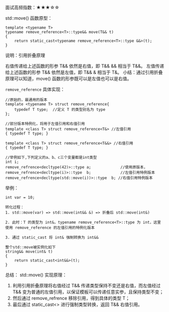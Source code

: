面试高频指数：★★★☆☆

std::move() 函数原型：


```
template <typename T>
typename remove_reference<T>::type&& move(T&& t)
{
	return static_cast<typename remove_reference<T>::type &&>(t);
}
```

说明：引用折叠原理

右值传递给上述函数的形参 T&& 依然是右值，即 T&& && 相当于 T&&。
左值传递给上述函数的形参 T&& 依然是左值，即 T&& & 相当于 T&。
小结：通过引用折叠原理可以知道，move() 函数的形参既可以是左值也可以是右值。

`remove_reference` 具体实现：


```
//原始的，最通用的版本
template <typename T> struct remove_reference{
    typedef T type;  //定义 T 的类型别名为 type
};
 
//部分版本特例化，将用于左值引用和右值引用
template <class T> struct remove_reference<T&> //左值引用
{ typedef T type; }
 
template <class T> struct remove_reference<T&&> //右值引用
{ typedef T type; }   
  
//举例如下,下列定义的a、b、c三个变量都是int类型
int i;
remove_refrence<decltype(42)>::type a;             //使用原版本，
remove_refrence<decltype(i)>::type  b;             //左值引用特例版本
remove_refrence<decltype(std::move(i))>::type  b; //右值引用特例版本
```

举例：

```
int var = 10; 

转化过程：
1. std::move(var) => std::move(int&& &) => 折叠后 std::move(int&)

2. 此时：T 的类型为 int&，typename remove_reference<T>::type 为 int，这里使用 remove_reference 的左值引用的特例化版本

3. 通过 static_cast 将 int& 强制转换为 int&&

整个std::move被实例化如下
string&& move(int& t) 
{
    return static_cast<int&&>(t); 
}
```

总结：
std::move() 实现原理：

1. 利用引用折叠原理将右值经过 T&& 传递类型保持不变还是右值，而左值经过 T&& 变为普通的左值引用，以保证模板可以传递任意实参，且保持类型不变；
2. 然后通过 remove_refrence 移除引用，得到具体的类型 T；
3. 最后通过 static_cast<> 进行强制类型转换，返回 T&& 右值引用。

